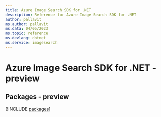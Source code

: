 ```yaml
---
title: Azure Image Search SDK for .NET
description: Reference for Azure Image Search SDK for .NET
author: pallavit
ms.author: pallavit
ms.data: 04/05/2023
ms.topic: reference
ms.devlang: dotnet
ms.service: imagesearch
---
```

# Azure Image Search SDK for .NET - preview
## Packages - preview
[!INCLUDE [packages](image-search-index.md)]
